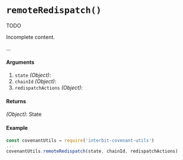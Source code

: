 # `remoteRedispatch()`

<div class="tips danger">
  <p><span></span>TODO</p>
  <p>Incomplete content.</p>
</div>

...

#### Arguments

1. `state` *(Object)*:
1. `chainId` *(Object)*:
1. `redispatchActions` *(Object)*:


#### Returns

*(Object)*: State


#### Example

```js
const covenantUtils = require('interbit-covenant-utils')
...
covenantUtils.remoteRedispatch(state, chainId, redispatchActions)
```
